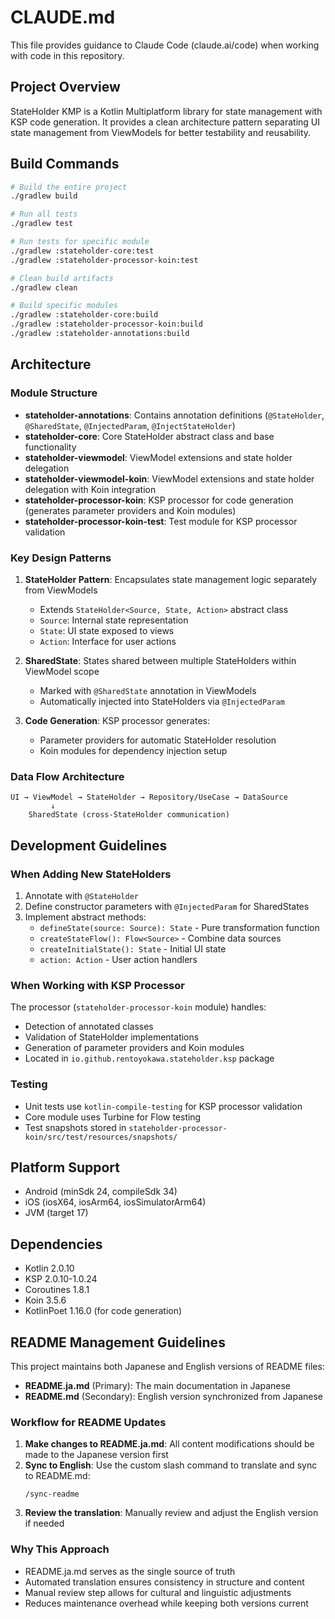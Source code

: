 # CLAUDE.md

This file provides guidance to Claude Code (claude.ai/code) when working with code in this repository.

## Project Overview

StateHolder KMP is a Kotlin Multiplatform library for state management with KSP code generation. It provides a clean architecture pattern separating UI state management from ViewModels for better testability and reusability.

## Build Commands

```bash
# Build the entire project
./gradlew build

# Run all tests
./gradlew test

# Run tests for specific module
./gradlew :stateholder-core:test
./gradlew :stateholder-processor-koin:test

# Clean build artifacts
./gradlew clean

# Build specific modules
./gradlew :stateholder-core:build
./gradlew :stateholder-processor-koin:build
./gradlew :stateholder-annotations:build
```

## Architecture

### Module Structure

- **stateholder-annotations**: Contains annotation definitions (`@StateHolder`, `@SharedState`, `@InjectedParam`, `@InjectStateHolder`)
- **stateholder-core**: Core StateHolder abstract class and base functionality
- **stateholder-viewmodel**: ViewModel extensions and state holder delegation
- **stateholder-viewmodel-koin**: ViewModel extensions and state holder delegation with Koin integration
- **stateholder-processor-koin**: KSP processor for code generation (generates parameter providers and Koin modules)
- **stateholder-processor-koin-test**: Test module for KSP processor validation

### Key Design Patterns

1. **StateHolder Pattern**: Encapsulates state management logic separately from ViewModels
   - Extends `StateHolder<Source, State, Action>` abstract class
   - `Source`: Internal state representation
   - `State`: UI state exposed to views
   - `Action`: Interface for user actions

2. **SharedState**: States shared between multiple StateHolders within ViewModel scope
   - Marked with `@SharedState` annotation in ViewModels
   - Automatically injected into StateHolders via `@InjectedParam`

3. **Code Generation**: KSP processor generates:
   - Parameter providers for automatic StateHolder resolution
   - Koin modules for dependency injection setup

### Data Flow Architecture

```
UI → ViewModel → StateHolder → Repository/UseCase → DataSource
         ↓
    SharedState (cross-StateHolder communication)
```

## Development Guidelines

### When Adding New StateHolders

1. Annotate with `@StateHolder`
2. Define constructor parameters with `@InjectedParam` for SharedStates
3. Implement abstract methods:
   - `defineState(source: Source): State` - Pure transformation function
   - `createStateFlow(): Flow<Source>` - Combine data sources
   - `createInitialState(): State` - Initial UI state
   - `action: Action` - User action handlers

### When Working with KSP Processor

The processor (`stateholder-processor-koin` module) handles:
- Detection of annotated classes
- Validation of StateHolder implementations
- Generation of parameter providers and Koin modules
- Located in `io.github.rentoyokawa.stateholder.ksp` package

### Testing

- Unit tests use `kotlin-compile-testing` for KSP processor validation
- Core module uses Turbine for Flow testing
- Test snapshots stored in `stateholder-processor-koin/src/test/resources/snapshots/`

## Platform Support

- Android (minSdk 24, compileSdk 34)
- iOS (iosX64, iosArm64, iosSimulatorArm64)
- JVM (target 17)

## Dependencies

- Kotlin 2.0.10
- KSP 2.0.10-1.0.24
- Coroutines 1.8.1
- Koin 3.5.6
- KotlinPoet 1.16.0 (for code generation)

## README Management Guidelines

This project maintains both Japanese and English versions of README files:

- **README.ja.md** (Primary): The main documentation in Japanese
- **README.md** (Secondary): English version synchronized from Japanese

### Workflow for README Updates

1. **Make changes to README.ja.md**: All content modifications should be made to the Japanese version first
2. **Sync to English**: Use the custom slash command to translate and sync to README.md:
   ```
   /sync-readme
   ```
3. **Review the translation**: Manually review and adjust the English version if needed

### Why This Approach

- README.ja.md serves as the single source of truth
- Automated translation ensures consistency in structure and content
- Manual review step allows for cultural and linguistic adjustments
- Reduces maintenance overhead while keeping both versions current
